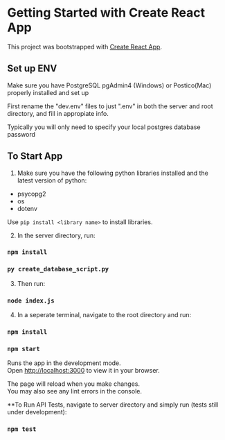 # Getting Started with Create React App

This project was bootstrapped with [Create React App](https://github.com/facebook/create-react-app).

## Set up ENV

Make sure you have PostgreSQL pgAdmin4 (Windows) or Postico(Mac) properly installed and set up

First rename the "dev.env" files to just ".env" in both the server and root directory, and fill in appropiate info.

Typically you will only need to specify your local postgres database password

## To Start App

1. Make sure you have the following python libraries installed and the latest version of python:

- psycopg2
- os
- dotenv

Use `pip install <library name>` to install libraries.

2. In the server directory, run:

### `npm install`

### `py create_database_script.py`

3. Then run:

### `node index.js`

4. In a seperate terminal, navigate to the root directory and run:

### `npm install`

### `npm start`

Runs the app in the development mode.\
Open [http://localhost:3000](http://localhost:3000) to view it in your browser.

The page will reload when you make changes.\
You may also see any lint errors in the console.

\*\*To Run API Tests, navigate to server directory and simply run (tests still under development):

### `npm test`
